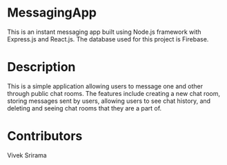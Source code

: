 # MessagingApp
This is an instant messaging app built using Node.js framework with Express.js and React.js. The database used for this project is Firebase.

# Description
This is a simple application allowing users to message one and other through public chat rooms. The features include creating a new chat room, storing messages sent by users,
allowing users to see chat history, and deleting and seeing chat rooms that they are a part of.

# Contributors
Vivek Srirama
